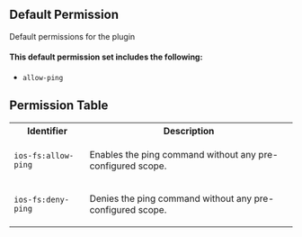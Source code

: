## Default Permission

Default permissions for the plugin

#### This default permission set includes the following:

- `allow-ping`

## Permission Table

<table>
<tr>
<th>Identifier</th>
<th>Description</th>
</tr>


<tr>
<td>

`ios-fs:allow-ping`

</td>
<td>

Enables the ping command without any pre-configured scope.

</td>
</tr>

<tr>
<td>

`ios-fs:deny-ping`

</td>
<td>

Denies the ping command without any pre-configured scope.

</td>
</tr>
</table>
